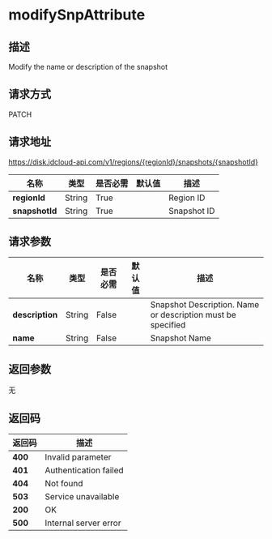 # modifySnpAttribute


## 描述
Modify the name or description of the snapshot

## 请求方式
PATCH

## 请求地址
https://disk.jdcloud-api.com/v1/regions/{regionId}/snapshots/{snapshotId}

|名称|类型|是否必需|默认值|描述|
|---|---|---|---|---|
|**regionId**|String|True| |Region ID|
|**snapshotId**|String|True| |Snapshot ID|

## 请求参数
|名称|类型|是否必需|默认值|描述|
|---|---|---|---|---|
|**description**|String|False| |Snapshot Description. Name or description must be specified|
|**name**|String|False| |Snapshot Name|


## 返回参数
无


## 返回码
|返回码|描述|
|---|---|
|**400**|Invalid parameter|
|**401**|Authentication failed|
|**404**|Not found|
|**503**|Service unavailable|
|**200**|OK|
|**500**|Internal server error|
